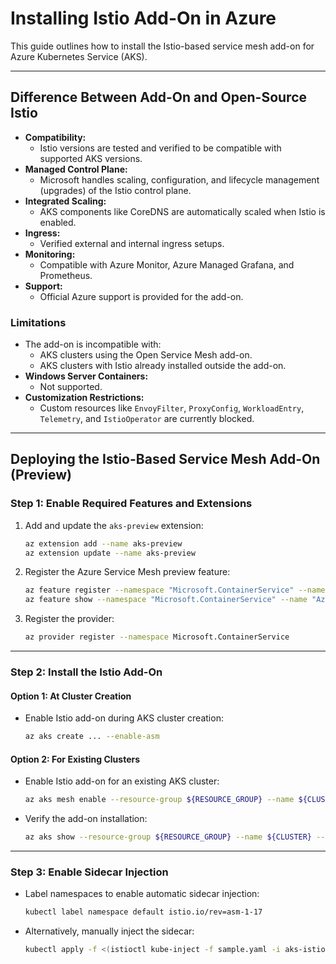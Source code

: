 # Installing Istio Add-On in Azure

This guide outlines how to install the Istio-based service mesh add-on for Azure Kubernetes Service (AKS).

---

## Difference Between Add-On and Open-Source Istio
- **Compatibility:**
  - Istio versions are tested and verified to be compatible with supported AKS versions.
- **Managed Control Plane:**
  - Microsoft handles scaling, configuration, and lifecycle management (upgrades) of the Istio control plane.
- **Integrated Scaling:**
  - AKS components like CoreDNS are automatically scaled when Istio is enabled.
- **Ingress:**
  - Verified external and internal ingress setups.
- **Monitoring:**
  - Compatible with Azure Monitor, Azure Managed Grafana, and Prometheus.
- **Support:**
  - Official Azure support is provided for the add-on.

### Limitations
- The add-on is incompatible with:
  - AKS clusters using the Open Service Mesh add-on.
  - AKS clusters with Istio already installed outside the add-on.
- **Windows Server Containers:**
  - Not supported.
- **Customization Restrictions:**
  - Custom resources like `EnvoyFilter`, `ProxyConfig`, `WorkloadEntry`, `Telemetry`, and `IstioOperator` are currently blocked.

---

## Deploying the Istio-Based Service Mesh Add-On (Preview)

### Step 1: Enable Required Features and Extensions
1. Add and update the `aks-preview` extension:
   ```bash
   az extension add --name aks-preview
   az extension update --name aks-preview
   ```
2. Register the Azure Service Mesh preview feature:
   ```bash
   az feature register --namespace "Microsoft.ContainerService" --name "AzureServiceMeshPreview"
   az feature show --namespace "Microsoft.ContainerService" --name "AzureServiceMeshPreview"
   ```
3. Register the provider:
   ```bash
   az provider register --namespace Microsoft.ContainerService
   ```

---

### Step 2: Install the Istio Add-On

#### Option 1: At Cluster Creation
- Enable Istio add-on during AKS cluster creation:
  ```bash
  az aks create ... --enable-asm
  ```

#### Option 2: For Existing Clusters
- Enable Istio add-on for an existing AKS cluster:
  ```bash
  az aks mesh enable --resource-group ${RESOURCE_GROUP} --name ${CLUSTER}
  ```
- Verify the add-on installation:
  ```bash
  az aks show --resource-group ${RESOURCE_GROUP} --name ${CLUSTER} --query 'serviceMeshProfile.mode'
  ```

---

### Step 3: Enable Sidecar Injection
- Label namespaces to enable automatic sidecar injection:
  ```bash
  kubectl label namespace default istio.io/rev=asm-1-17
  ```
- Alternatively, manually inject the sidecar:
  ```bash
  kubectl apply -f <(istioctl kube-inject -f sample.yaml -i aks-istio-system -r asm-1-17) -n foo
  ```
